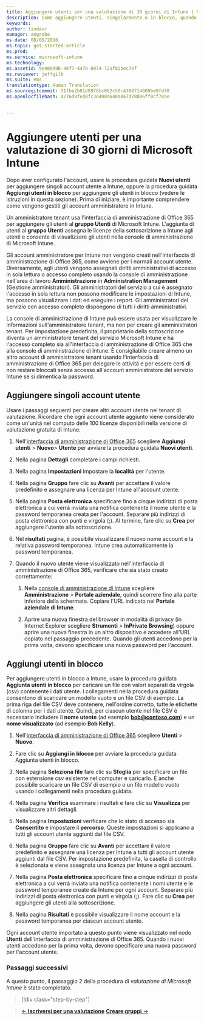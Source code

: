 ```yaml
---
title: Aggiungere utenti per una valutazione di 30 giorni di Intune | Microsoft Intune
description: Come aggiungere utenti, singolarmente o in blocco, quando si esegue l'iscrizione per una valutazione gratuita di 30 giorni di Intune
keywords: 
author: lindavr
manager: angrobe
ms.date: 08/09/2016
ms.topic: get-started-article
ms.prod: 
ms.service: microsoft-intune
ms.technology: 
ms.assetid: 9e40999b-46f7-447b-8974-72af82bec7ef
ms.reviewer: jeffgilb
ms.suite: ems
translationtype: Human Translation
ms.sourcegitcommit: 51fba2b01d8978bc062c50c4388714609be0fdf0
ms.openlocfilehash: 4276d0fed0fc30490a640a067d78096ff0cf78ae


---
```


# Aggiungere utenti per una valutazione di 30 giorni di Microsoft Intune
Dopo aver configurato l'account, usare la procedura guidata **Nuovi utenti** per aggiungere singoli account utente a Intune, oppure la procedura guidata **Aggiungi utenti in blocco** per aggiungere gli utenti in blocco (vedere le istruzioni in questa sezione).  Prima di iniziare, è importante comprendere come vengono gestiti gli account amministratore in Intune.

Un amministratore tenant usa l'interfaccia di amministrazione di Office 365 per aggiungere gli utenti al **gruppo Utenti** di Microsoft Intune. L'aggiunta di utenti al  **gruppo Utenti** assegna le licenze della sottoscrizione a Intune agli utenti e consente di visualizzare gli utenti nella console di amministrazione di Microsoft Intune.

Gli account amministratore per Intune non vengono creati nell'interfaccia di amministrazione di Office 365, come avviene per i normali account utente. Diversamente, agli utenti vengono assegnati diritti amministrativi di accesso in sola lettura o accesso completo usando la console di amministrazione nell'area di lavoro **Amministrazione** in **Administration Management** (Gestione amministratori). Gli amministratori del servizio a cui è assegnato l'accesso in sola lettura non possono modificare le impostazioni di Intune, ma possono visualizzare i dati ed eseguire i report. Gli amministratori del servizio con accesso completo dispongono di tutti i diritti amministrativi.

La console di amministrazione di Intune può essere usata per visualizzare le informazioni sull'amministratore tenant, ma non per creare gli amministratori tenant. Per impostazione predefinita, il proprietario della sottoscrizione diventa un amministratore tenant del servizio Microsoft Intune e ha l'accesso completo sia all'interfaccia di amministrazione di Office 365 che alla console di amministrazione di Intune. È consigliabile creare almeno un altro account di amministratore tenant usando l'interfaccia di amministrazione di Office 365 per delegare le attività e per essere certi di non restare bloccati senza accesso all'account amministratore del servizio Intune se si dimentica la password.

## Aggiungere singoli account utente
Usare i passaggi seguenti per creare altri account utente nel tenant di valutazione. Ricordare che ogni account utente aggiunto viene considerato come un'unità nel computo delle 100 licenze disponibili nella versione di valutazione gratuita di Intune.

1.  Nell'[interfaccia di amministrazione di Office 365](http://go.microsoft.com/fwlink/?LinkID=787455) scegliere **Aggiungi utenti** &gt; **Nuovo**&gt; **Utente** per avviare la procedura guidata **Nuovi utenti**.

2.  Nella pagina **Dettagli** completare i campi richiesti.

3.  Nella pagina **Impostazioni** impostare la **località** per l'utente.

4.  Nella pagina **Gruppo** fare clic su **Avanti** per accettare il valore predefinito e assegnare una licenza per Intune all'account utente.

5.  Nella pagina **Posta elettronica** specificare fino a cinque indirizzi di posta elettronica a cui verrà inviata una notifica contenente il nome utente e la password temporanea creata per l'account. Separare più indirizzi di posta elettronica con punti e virgola (;). Al termine, fare clic su **Crea** per aggiungere l'utente alla sottoscrizione.

6.  Nel **risultati** pagina, è possibile visualizzare il nuovo nome account e la relativa password temporanea. Intune crea automaticamente la password temporanea.

7.  Quando il nuovo utente viene visualizzato nell'interfaccia di amministrazione di Office 365, verificare che sia stato creato correttamente:

    1.  Nella [console di amministrazione di Intune](https://manage.microsoft.com/) scegliere **Amministrazione** &gt; **Portale aziendale**, quindi scorrere fino alla parte inferiore della schermata. Copiare l'URL indicato nel **Portale aziendale di Intune**.

    2.  Aprire una nuova finestra del browser in modalità di privacy (in Internet Explorer scegliere **Strumenti** &gt; **InPrivate Browsing**) oppure aprire una nuova finestra in un altro dispositivo e accedere all'URL copiato nel passaggio precedente. Quando gli utenti accedono per la prima volta, devono specificare una nuova password per l'account.

## Aggiungi utenti in blocco
Per aggiungere utenti in blocco a Intune, usare la procedura guidata **Aggiunta utenti in blocco** per caricare un file con valori separati da virgola (csv) contenente i dati utente. I collegamenti nella procedura guidata consentono di scaricare un modello vuoto e un file CSV di esempio. La prima riga del file CSV deve contenere, nell'ordine corretto, tutte le etichette di colonna per i dati utente. Quindi, per ciascun utente nel file CSV è necessario includere il **nome utente** (ad esempio **bob@contoso.com**) e un **nome visualizzato** (ad esempio **Bob Kelly**).

1.  Nell'[interfaccia di amministrazione di Office 365](http://go.microsoft.com/fwlink/?LinkID=787455) scegliere **Utenti** &gt; **Nuovo**.

2.  Fare clic su **Aggiungi in blocco** per avviare la procedura guidata Aggiunta utenti in blocco.

3.  Nella pagina **Seleziona file** fare clic su **Sfoglia** per specificare un file con estensione csv esistente nel computer e caricarlo. È anche possibile scaricare un file CSV di esempio o un file modello vuoto usando i collegamenti nella procedura guidata.

4.  Nella pagina **Verifica** esaminare i risultati e fare clic su **Visualizza** per visualizzare altri dettagli.

5.  Nella pagina **Impostazioni** verificare che lo stato di accesso sia **Consentito** e impostare il **percorso**. Queste impostazioni si applicano a tutti gli account utente aggiunti dal file CSV.

6.  Nella pagina **Gruppo** fare clic su **Avanti** per accettare il valore predefinito e assegnare una licenza per Intune a tutti gli account utente aggiunti dal file CSV. Per impostazione predefinita, la casella di controllo è selezionata e viene assegnata una licenza per Intune a ogni account.

7.  Nella pagina **Posta elettronica** specificare fino a cinque indirizzi di posta elettronica a cui verrà inviata una notifica contenente i nomi utente e le password temporanee create da Intune per ogni account. Separare più indirizzi di posta elettronica con punti e virgola (;). Fare clic su **Crea** per aggiungere gli utenti alla sottoscrizione.

8.  Nella pagina **Risultati** è possibile visualizzare il nome account e la password temporanea per ciascun account utente.

Ogni account utente importato a questo punto viene visualizzato nel nodo **Utenti** dell'interfaccia di amministrazione di Office 365. Quando i nuovi utenti accedono per la prima volta, devono specificare una nuova password per l'account utente.

### Passaggi successivi
A questo punto, il passaggio 2 della procedura di *valutazione di Microsoft Intune* è stato completato.

>[!div class="step-by-step"]

>[&larr; **Iscriversi per una valutazione**](.\get-started-with-a-30-day-trial-of-microsoft-intune-step-1.md)     [**Creare gruppi** &rarr;](.\get-started-with-a-30-day-trial-of-microsoft-intune-step-3.md)  



<!--HONumber=Aug16_HO2-->


